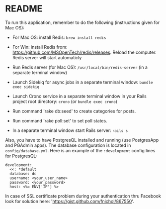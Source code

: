 # README

To run this application, remember to do the following (instructions given for Mac OS):

* For Mac OS: install Redis: `brew install redis`

* For Win: install Redis from: https://github.com/MSOpenTech/redis/releases. Reload the computer. Redis server will start automaticly

* Run Redis server (for Mac OS): `/usr/local/bin/redis-server` (in a separate terminal window)

* Launch Sidekiq for async jobs in a separate terminal window: `bundle exec sidekiq`

* Launch Crono service in a separate terminal window in your Rails project root directory: `crono` (or `bundle exec crono`)

* Run command 'rake db:seed' to create categories for posts.

* Run command 'rake poll:set' to set poll states.

* In a separate terminal window start Rails server: `rails s`


Also, you have to have PostgresQL installed and running (use PostgresApp and PGAdmin apps). The database configuration is located in `config/database.yml`. Here is an example of the `:development` config lines for PostgresQL:

```
development:
  <<: *default
  database: dc
  username: <your_user_name>
  password: <your_password>
  host: <%= ENV['IP'] %>
```
In case of SSL certificate problem during your authentication thru Facebook look for solution here: 'https://gist.github.com/fnichol/867550'.
